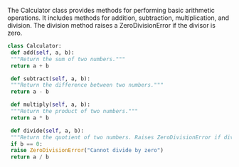  The Calculator class provides methods for performing basic arithmetic operations. It includes methods for addition, subtraction, multiplication, and division. The division method raises a ZeroDivisionError if the divisor is zero. 

```python
class Calculator:
 def add(self, a, b):
 """Return the sum of two numbers."""
 return a + b

 def subtract(self, a, b):
 """Return the difference between two numbers."""
 return a - b

 def multiply(self, a, b):
 """Return the product of two numbers."""
 return a * b

 def divide(self, a, b):
 """Return the quotient of two numbers. Raises ZeroDivisionError if divisor is zero."""
 if b == 0:
 raise ZeroDivisionError("Cannot divide by zero")
 return a / b
``` 